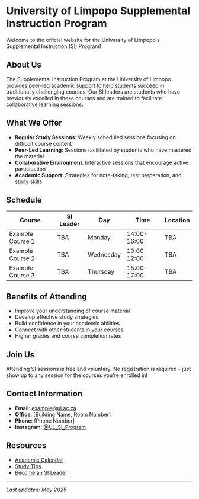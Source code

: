 # University of Limpopo Supplemental Instruction Program

Welcome to the official website for the University of Limpopo's Supplemental Instruction (SI) Program!

## About Us

The Supplemental Instruction Program at the University of Limpopo provides peer-led academic support to help students succeed in traditionally challenging courses. Our SI leaders are students who have previously excelled in these courses and are trained to facilitate collaborative learning sessions.

## What We Offer

- **Regular Study Sessions**: Weekly scheduled sessions focusing on difficult course content
- **Peer-Led Learning**: Sessions facilitated by students who have mastered the material
- **Collaborative Environment**: Interactive sessions that encourage active participation
- **Academic Support**: Strategies for note-taking, test preparation, and study skills

## Schedule

| Course | SI Leader | Day | Time | Location |
|--------|-----------|-----|------|----------|
| Example Course 1 | TBA | Monday | 14:00-16:00 | TBA |
| Example Course 2 | TBA | Wednesday | 10:00-12:00 | TBA |
| Example Course 3 | TBA | Thursday | 15:00-17:00 | TBA |

## Benefits of Attending

- Improve your understanding of course material
- Develop effective study strategies
- Build confidence in your academic abilities
- Connect with other students in your courses
- Higher grades and course completion rates

## Join Us

Attending SI sessions is free and voluntary. No registration is required - just show up to any session for the courses you're enrolled in!

## Contact Information

- **Email**: [example@ul.ac.za](mailto:example@ul.ac.za)
- **Office**: [Building Name, Room Number]
- **Phone**: [Phone Number]
- **Instagram**: [@UL_SI_Program](https://instagram.com)

## Resources

- [Academic Calendar](#)
- [Study Tips](#)
- [Become an SI Leader](#)

---

*Last updated: May 2025*
